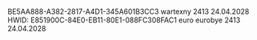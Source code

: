 BE5AA888-A382-2817-A4D1-345A601B3CC3 wartexny 2413 24.04.2028
HWID: E851900C-84E0-EB11-80E1-088FC308FAC1 euro eurobye 2413 24.04.2028
